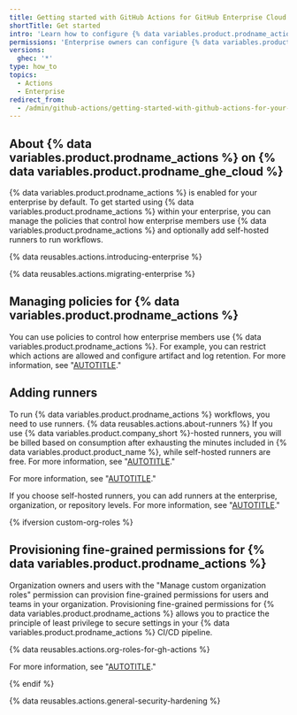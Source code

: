 ```yaml
---
title: Getting started with GitHub Actions for GitHub Enterprise Cloud
shortTitle: Get started
intro: 'Learn how to configure {% data variables.product.prodname_actions %} on {% data variables.product.prodname_ghe_cloud %}.'
permissions: 'Enterprise owners can configure {% data variables.product.prodname_actions %}.{% ifversion custom-org-roles %}<br><br>Users with the "Manage organization Actions policies" permission manage all settings on the "Actions General" settings page, except for self-hosted runners settings.<br><br>Users with the "Manage organization runners and runner groups" permission can manage GitHub-hosted runners, self-hosted runners, and runner groups, and control where self-hosted runners can be created.{% endif %}'
versions:
  ghec: '*'
type: how_to
topics:
  - Actions
  - Enterprise
redirect_from:
  - /admin/github-actions/getting-started-with-github-actions-for-your-enterprise/getting-started-with-github-actions-for-github-enterprise-cloud
---
```


## About {% data variables.product.prodname_actions %} on {% data variables.product.prodname_ghe_cloud %}

{% data variables.product.prodname_actions %} is enabled for your enterprise by default. To get started using {% data variables.product.prodname_actions %} within your enterprise, you can manage the policies that control how enterprise members use {% data variables.product.prodname_actions %} and optionally add self-hosted runners to run workflows.

{% data reusables.actions.introducing-enterprise %}

{% data reusables.actions.migrating-enterprise %}

## Managing policies for {% data variables.product.prodname_actions %}

You can use policies to control how enterprise members use {% data variables.product.prodname_actions %}. For example, you can restrict which actions are allowed and configure artifact and log retention. For more information, see "[AUTOTITLE](/admin/policies/enforcing-policies-for-your-enterprise/enforcing-policies-for-github-actions-in-your-enterprise)."

## Adding runners

To run {% data variables.product.prodname_actions %} workflows, you need to use runners. {% data reusables.actions.about-runners %} If you use {% data variables.product.company_short %}-hosted runners, you will be billed based on consumption after exhausting the minutes included in {% data variables.product.product_name %}, while self-hosted runners are free. For more information, see "[AUTOTITLE](/billing/managing-billing-for-github-actions/about-billing-for-github-actions)."

For more information, see "[AUTOTITLE](/actions/hosting-your-own-runners/managing-self-hosted-runners/about-self-hosted-runners)."

If you choose self-hosted runners, you can add runners at the enterprise, organization, or repository levels. For more information, see "[AUTOTITLE](/actions/hosting-your-own-runners/managing-self-hosted-runners/adding-self-hosted-runners)."

{% ifversion custom-org-roles %}

## Provisioning fine-grained permissions for {% data variables.product.prodname_actions %}

Organization owners and users with the "Manage custom organization roles" permission can provision fine-grained permissions for users and teams in your organization. Provisioning fine-grained permissions for {% data variables.product.prodname_actions %} allows you to practice the principle of least privilege to secure settings in your {% data variables.product.prodname_actions %} CI/CD pipeline.

{% data reusables.actions.org-roles-for-gh-actions %}

For more information, see "[AUTOTITLE](/organizations/managing-peoples-access-to-your-organization-with-roles/managing-custom-organization-roles)."

{% endif %}

{% data reusables.actions.general-security-hardening %}
